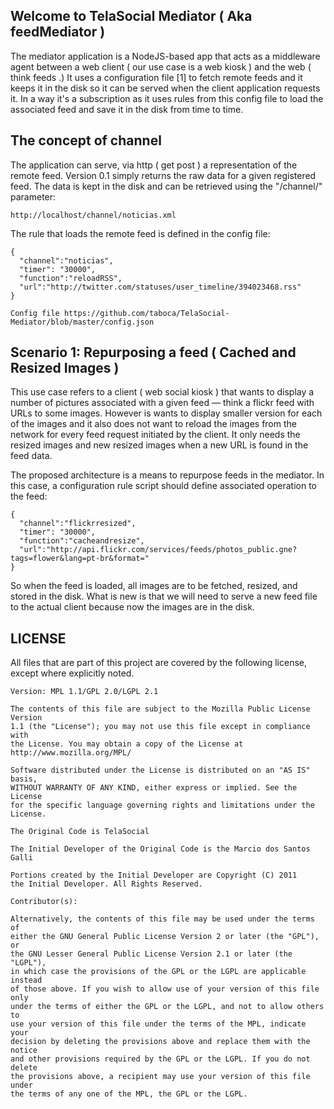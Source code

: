 ## Welcome to TelaSocial Mediator ( Aka feedMediator ) 

The mediator application is a NodeJS-based app that acts as a middleware agent between a web client ( our use case is a web kiosk ) and the web ( think feeds .) It uses a configuration file [1] to fetch remote feeds and it keeps it in the disk so it can be served when the client application requests it. In a way it's a subscription as it uses rules from this config file to load the associated feed and save it in the disk from time to time. 

## The concept of channel 

The application can serve, via http ( get post ) a representation of the remote feed. Version 0.1 simply returns the raw data for a given registered feed. The data is kept in the disk and can be retrieved using the "/channel/" parameter: 

    http://localhost/channel/noticias.xml

The rule that loads the remote feed is defined in the config file: 

    {
      "channel":"noticias",
      "timer": "30000",
      "function":"reloadRSS",
      "url":"http://twitter.com/statuses/user_timeline/394023468.rss"
    }

    Config file https://github.com/taboca/TelaSocial-Mediator/blob/master/config.json

## Scenario 1: Repurposing a feed ( Cached and Resized Images ) 

This use case refers to a client ( web social kiosk ) that wants to display a number of pictures associated with a given feed — think a flickr feed with URLs to some images. However is wants to display smaller version for each of the images and it also does not want to reload the images from the network for every feed request initiated by the client. It only needs the resized images and new resized images when a new URL is found in the feed data. 

The proposed architecture is a means to repurpose feeds in the mediator. In this case, a configuration rule script should define associated operation to the feed: 

    {
      "channel":"flickrresized",
      "timer": "30000",
      "function":"cacheandresize",
      "url":"http://api.flickr.com/services/feeds/photos_public.gne?tags=flower&lang=pt-br&format="
    }

So when the feed is loaded, all images are to be fetched, resized, and stored in the disk. What is new is that we will need to serve a new feed file to the actual client because now the images are in the disk. 

## LICENSE

All files that are part of this project are covered by the following
license, except where explicitly noted.

    Version: MPL 1.1/GPL 2.0/LGPL 2.1

    The contents of this file are subject to the Mozilla Public License Version
    1.1 (the "License"); you may not use this file except in compliance with
    the License. You may obtain a copy of the License at
    http://www.mozilla.org/MPL/

    Software distributed under the License is distributed on an "AS IS" basis,
    WITHOUT WARRANTY OF ANY KIND, either express or implied. See the License
    for the specific language governing rights and limitations under the
    License.

    The Original Code is TelaSocial

    The Initial Developer of the Original Code is the Marcio dos Santos Galli 

    Portions created by the Initial Developer are Copyright (C) 2011
    the Initial Developer. All Rights Reserved.

    Contributor(s):

    Alternatively, the contents of this file may be used under the terms of
    either the GNU General Public License Version 2 or later (the "GPL"), or
    the GNU Lesser General Public License Version 2.1 or later (the "LGPL"),
    in which case the provisions of the GPL or the LGPL are applicable instead
    of those above. If you wish to allow use of your version of this file only
    under the terms of either the GPL or the LGPL, and not to allow others to
    use your version of this file under the terms of the MPL, indicate your
    decision by deleting the provisions above and replace them with the notice
    and other provisions required by the GPL or the LGPL. If you do not delete
    the provisions above, a recipient may use your version of this file under
    the terms of any one of the MPL, the GPL or the LGPL.
